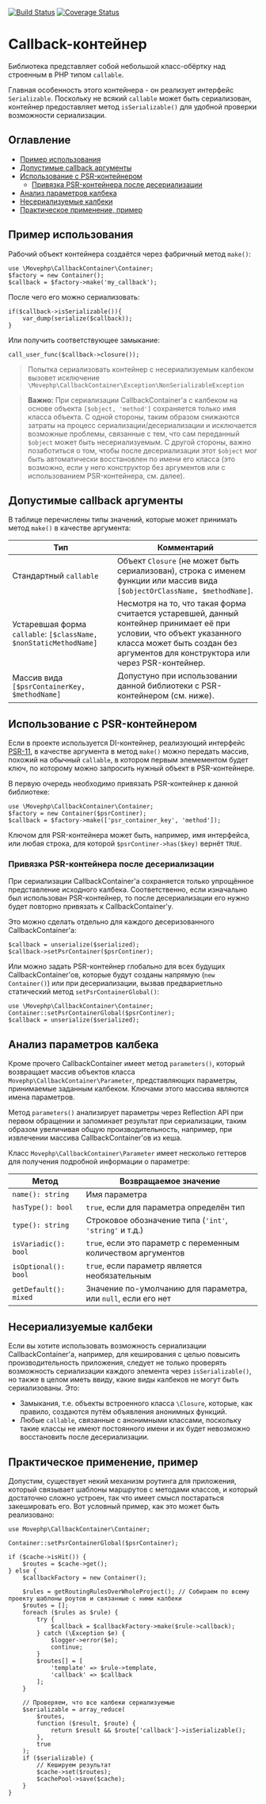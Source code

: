 [![Build Status](https://travis-ci.org/movephp/callback-container.svg?branch=master)](https://travis-ci.org/movephp/callback-container)
[![Coverage Status](https://coveralls.io/repos/github/movephp/callback-container/badge.svg?branch=master)](https://coveralls.io/github/movephp/callback-container?branch=master)

# Callback-контейнер

Библиотека представляет собой небольшой класс-обёртку над строенным 
в PHP типом `callable`.

Главная особенность этого контейнера - он реализует интерфейс 
`Serializable`. Поскольку не всякий `callable` может быть сериализован,
контейнер предоставляет метод `isSerializable()` для удобной проверки
возможности сериализации.

## Оглавление

* [Пример использования](#Пример-использования)
* [Допустимые callback аргументы](#Допустимые-callback-аргументы)
* [Использование с PSR-контейнером](#Использование-с-psr-контейнером)
    * [Привязка PSR-контейнера после десериализации](#Привязка-psr-контейнера-после-десериализации)
* [Анализ параметров калбека](#Анализ-параметров-калбека)
* [Несериализуемые калбеки](#Несериализуемые-калбеки)
* [Практическое применение, пример](#Практическое-применение-пример)

## Пример использования

Рабочий объект контейнера создаётся через фабричный метод
`make()`:

    use \Movephp\CallbackContainer\Container;
    $factory = new Container();
    $callback = $factory->make('my_callback');
    
После чего его можно сериализовать:
    
    if($callback->isSerializable()){
        var_dump(serialize($callback));
    }
    
Или получить соответствующее замыкание:
    
    call_user_func($callback->closure());

> Попытка сериализовать контейнер с несериализуемым калбеком 
вызовет исключение 
`\Movephp\CallbackContainer\Exception\NonSerializableException`

> **Важно:** При сериализации CallbackContainer'а с калбеком на 
основе объекта `[$object, 'method']` сохраняется только имя 
класса объекта. С одной стороны, таким образом снижаются затраты
на процесс сериализации/десериализации и исключается возможные 
проблемы, связанные с тем, что сам переданный `$object` может
быть несериализуемым. С другой стороны, важно позаботиться
о том, чтобы после десериализации этот `$object` мог быть 
автоматически восстановлен по имени его класса (это возможно, если 
у него конструктор без аргументов или с использованием 
PSR-контейнера, см. далее).

## Допустимые callback аргументы

В таблице перечислены типы значений, которые может принимать 
метод `make()` в качестве аргумента:

Тип | Комментарий
--- | ---
Стандартный `callable` | Объект `Closure` (не может быть сериализован), строка с именем функции или массив вида `[$objectOrClassName, $methodName]`.
Устаревшая форма `callable`: `[$className, $nonStaticMethodName]` | Несмотря на то, что такая форма считается устаревшей, данный контейнер принимает её при условии, что объект указанного класса может быть создан без аргументов для конструктора или через PSR-контейнер.
Массив вида `[$psrContainerKey, $methodName]` | Допустуно при использовании данной библиотеки с PSR-контейнером (см. ниже).

## Использование с PSR-контейнером

Если в проекте используется DI-контейнер, реализующий 
интерфейс [PSR-11](http://www.php-fig.org/psr/psr-11/),
в качестве аргумента в метод `make()` можно передать массив,
похожий на обычный `callable`, в котором первым элемементом будет
ключ, по которому можно запросить нужный объект в PSR-контейнере.

В первую очередь необходимо привязать PSR-контейнер к данной библиотеке:

    use \Movephp\CallbackContainer\Container;
    $factory = new Container($psrContiner);
    $callback = $factory->make(['psr_container_key', 'method']);

Ключом для PSR-контейнера может быть, например, имя интерфейса, или
любая строка, для которой `$psrContiner->has($key)` вернёт `TRUE`.

### Привязка PSR-контейнера после десериализации

При сериализации CallbackContainer'а сохраняется только упрощённое
представление исходного калбека. Соответственно, если изначально
был использован PSR-контейнер, то после десериализации его нужно
будет повторно привязать к CallbackContainer'у.

Это можно сделать отдельно для каждого десеризованного 
CallbackContainer'а:

    $callback = unserialize($serialized);
    $callback->setPsrContainer($psrContiner);

Или можно задать PSR-контейнер глобально для всех будущих 
CallbackContainer'ов, которые будут созданы напрямую 
(`new Container()`) или при десериализации, вызвав предвариетльно
статический метод `setPsrContainerGlobal()`: 

    use \Movephp\CallbackContainer\Container;
    Container::setPsrContainerGlobal($psrContiner);
    $callback = unserialize($serialized);

## Анализ параметров калбека

Кроме прочего CallbackContainer имеет метод `parameters()`, который
возвращает массив объектов класса 
`Movephp\CallbackContainer\Parameter`, представляющих параметры,
принимаемые заданным калбеком. Ключами этого массива являются 
имена параметров.

Метод `parameters()` анализирует параметры через Reflection API
при первом обращении и запоминает результат при сериализации, 
таким образом увеличивая общую производительность, например, при
извлечении массива CallbackContainer'ов из кеша.

Класс `Movephp\CallbackContainer\Parameter` имеет несколько геттеров 
для получения подробной информации о параметре:

Метод | Возвращаемое значение
---|---
`name(): string` | Имя параметра 
`hasType(): bool` | `true`, если для параметра определён тип
`type(): string` | Строковое обозначение типа (`'int'`, `'string'` и т.д.)
`isVariadic(): bool` | `true`, если это параметр с переменным количеством аргументов
`isOptional(): bool` | `true`, если параметр является необязательным
`getDefault(): mixed` | Значение по-умолчанию для параметра, или `null`, если его нет

## Несериализуемые калбеки

Если вы хотите использовать возможность сериализации 
CallbackContainer'а, например, для кеширования с целью 
повысить производительность приложения, следует не только проверять
возможность сериализации каждого элемента через `isSerializable()`,
но также в целом иметь ввиду, какие виды калбеков не могут быть 
сериализованы. Это:

* Замыкания, т.е. объекты встроенного класса `\Closure`, которые, 
как правило, создаются путём объявления анонимных функций.
* Любые `callable`, связанные с анонимными классами, поскольку 
такие классы не имеют постоянного имени и их будет невозможно 
восстановить после десериализации.

## Практическое применение, пример

Допустим, существует некий механизм роутинга для приложения,
который связывает шаблоны маршрутов с методами классов, и который
достаточно сложно устроен, так что имеет смысл постараться 
закешировать его. Вот условный пример, как это может быть 
реализовано:

    use Movephp\CallbackContainer\Container;
    
    Container::setPsrContainerGlobal($psrContainer);
    
    if ($cache->isHit()) {
        $routes = $cache->get();
    } else {
        $callbackFactory = new Container();
    
        $rules = getRoutingRulesOverWholeProject(); // Собираем по всему проекту шаблоны роутов и связанные с ними калбеки
        $routes = [];
        foreach ($rules as $rule) {
            try {
                $callback = $callbackFactory->make($rule->callback);
            } catch (\Exception $e) {
                $logger->error($e);
                continue;
            }
            $routes[] = [
                'template' => $rule->template,
                'callback' => $callback
            ];
        }
    
        // Проверяем, что все калбеки сериализуемые
        $serializable = array_reduce(
            $routes,
            function ($result, $route) {
                return $result && $route['callback']->isSerializable();
            },
            true
        );
        if ($serializable) {
            // Кешируем результат
            $cache->set($routes);
            $cachePool->save($cache);
        }
    }